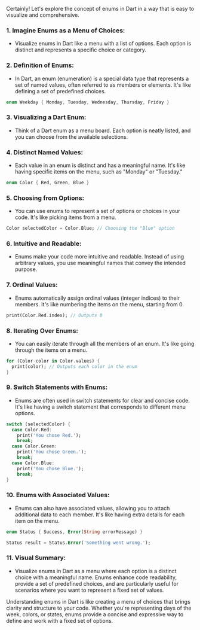 Certainly! Let's explore the concept of enums in Dart in a way that is easy to visualize and comprehensive.

### 1. **Imagine Enums as a Menu of Choices:**
   - Visualize enums in Dart like a menu with a list of options. Each option is distinct and represents a specific choice or category.

### 2. **Definition of Enums:**
   - In Dart, an enum (enumeration) is a special data type that represents a set of named values, often referred to as members or elements. It's like defining a set of predefined choices.

   ```dart
   enum Weekday { Monday, Tuesday, Wednesday, Thursday, Friday }
   ```

### 3. **Visualizing a Dart Enum:**
   - Think of a Dart enum as a menu board. Each option is neatly listed, and you can choose from the available selections.

### 4. **Distinct Named Values:**
   - Each value in an enum is distinct and has a meaningful name. It's like having specific items on the menu, such as "Monday" or "Tuesday."

   ```dart
   enum Color { Red, Green, Blue }
   ```

### 5. **Choosing from Options:**
   - You can use enums to represent a set of options or choices in your code. It's like picking items from a menu.

   ```dart
   Color selectedColor = Color.Blue; // Choosing the "Blue" option
   ```

### 6. **Intuitive and Readable:**
   - Enums make your code more intuitive and readable. Instead of using arbitrary values, you use meaningful names that convey the intended purpose.

### 7. **Ordinal Values:**
   - Enums automatically assign ordinal values (integer indices) to their members. It's like numbering the items on the menu, starting from 0.

   ```dart
   print(Color.Red.index); // Outputs 0
   ```

### 8. **Iterating Over Enums:**
   - You can easily iterate through all the members of an enum. It's like going through the items on a menu.

   ```dart
   for (Color color in Color.values) {
     print(color); // Outputs each color in the enum
   }
   ```

### 9. **Switch Statements with Enums:**
   - Enums are often used in switch statements for clear and concise code. It's like having a switch statement that corresponds to different menu options.

   ```dart
   switch (selectedColor) {
     case Color.Red:
       print('You chose Red.');
       break;
     case Color.Green:
       print('You chose Green.');
       break;
     case Color.Blue:
       print('You chose Blue.');
       break;
   }
   ```

### 10. **Enums with Associated Values:**
   - Enums can also have associated values, allowing you to attach additional data to each member. It's like having extra details for each item on the menu.

   ```dart
   enum Status { Success, Error(String errorMessage) }

   Status result = Status.Error('Something went wrong.');
   ```

### 11. **Visual Summary:**
   - Visualize enums in Dart as a menu where each option is a distinct choice with a meaningful name. Enums enhance code readability, provide a set of predefined choices, and are particularly useful for scenarios where you want to represent a fixed set of values.

Understanding enums in Dart is like creating a menu of choices that brings clarity and structure to your code. Whether you're representing days of the week, colors, or states, enums provide a concise and expressive way to define and work with a fixed set of options.